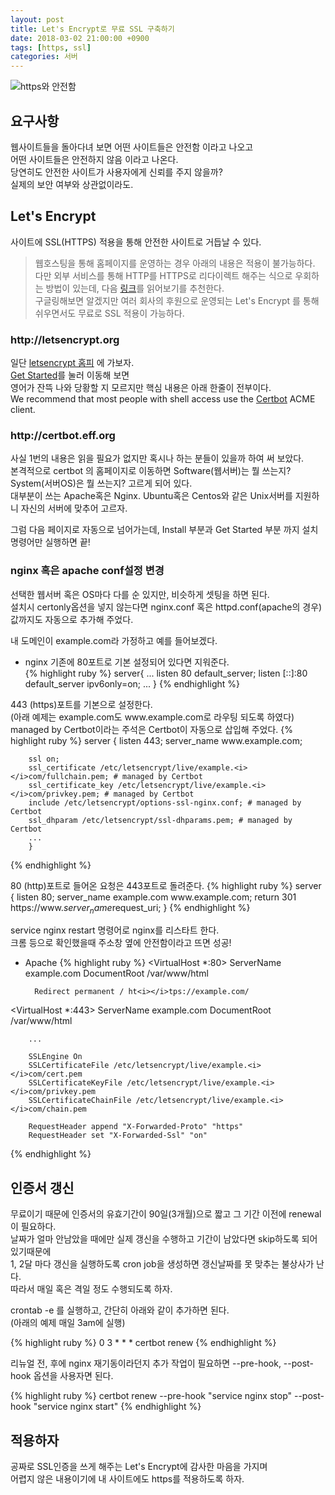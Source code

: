 ```yaml
---
layout: post
title: Let's Encrypt로 무료 SSL 구축하기
date: 2018-03-02 21:00:00 +0900
tags: [https, ssl]
categories: 서버
---
```


![https와 안전함]({{site.baseurl}}/assets/img/https_safe.png)

## 요구사항
웹사이트들을 돌아다녀 보면 어떤 사이트들은 안전함 이라고 나오고  
어떤 사이트들은 안전하지 않음 이라고 나온다.  
당연히도 안전한 사이트가 사용자에게 신뢰를 주지 않을까?  
실제의 보안 여부와 상관없이라도.



## Let's Encrypt
사이트에 SSL(HTTPS) 적용을 통해 안전한 사이트로 거듭날 수 있다.  
>웹호스팅을 통해 홈페이지를 운영하는 경우 아래의 내용은 적용이 불가능하다. 다만 외부 서비스를 통해 HTTP를 HTTPS로 리다이렉트 해주는 식으로 우회하는 방법이 있는데, 다음 [링크](https://jsdev.kr/t/https-cloudflare-flexible-ssl/1973)를 읽어보기를 추천한다.   
구글링해보면 알겠지만 여러 회사의 후원으로 운영되는 Let's Encrypt 를 통해  
쉬우면서도 무료로 SSL 적용이 가능하다.



### ht<i></i>tp://letsencrypt.org

일단 [letsencrypt 홈피](https://letsencrypt.org "letsencrypt") 에 가보자.  
[Get Started](https://letsencrypt.org/getting-started/)를 눌러 이동해 보면  
영어가 잔뜩 나와 당황할 지 모르지만 핵심 내용은 아래 한줄이 전부이다.  
We recommend that most people with shell access use the [Certbot](https://certbot.eff.org) ACME client.



### ht<i></i>tp://certbot.eff.org


사실 1번의 내용은 읽을 필요가 없지만 혹시나 하는 분들이 있을까 하여 써 보았다.  
본격적으로 certbot 의 홈페이지로 이동하면 Software(웹서버)는 뭘 쓰는지?  
System(서버OS)은 뭘 쓰는지? 고르게 되어 있다.  
대부분이 쓰는 Apache혹은 Nginx. Ubuntu혹은 Centos와 같은 Unix서버를 지원하니 자신의 서버에 맞추어 고르자.  
  
그럼 다음 페이지로 자동으로 넘어가는데, Install 부분과 Get Started 부분 까지 설치 명령어만 실행하면 끝!



### nginx 혹은 apache conf설정 변경

선택한 웹서버 혹은 OS마다 다를 순 있지만, 비슷하게 셋팅을 하면 된다.  
설치시 certonly옵션을 넣지 않는다면 nginx.conf 혹은 httpd.conf(apache의 경우) 값까지도 자동으로 추가해 주었다.  

내 도메인이 example.com라 가정하고 예를 들어보겠다.  

- nginx
기존에 80포트로 기본 설정되어 있다면 지워준다.  
{% highlight ruby %}
server{
    ...
    listen 80 default_server;
    listen [::]:80 default_server ipv6only=on;
    ...
}
{% endhighlight %}

443 (https)포트를 기본으로 설정한다.  
(아래 예제는 example.com도 ww<i></i>w.example.com로 라우팅 되도록 하였다)
managed by Certbot이라는 주석은 Certbot이 자동으로 삽입해 주었다.
{% highlight ruby %}
    server {
        listen 443;
        server_name www&#46;example.com;

        ssl on;
        ssl_certificate /etc/letsencrypt/live/example.<i></i>com/fullchain.pem; # managed by Certbot
        ssl_certificate_key /etc/letsencrypt/live/example.<i></i>com/privkey.pem; # managed by Certbot
        include /etc/letsencrypt/options-ssl-nginx.conf; # managed by Certbot
        ssl_dhparam /etc/letsencrypt/ssl-dhparams.pem; # managed by Certbot
        ...
        }
{% endhighlight %}

80 (http)포트로 들어온 요청은 443포트로 돌려준다.
{% highlight ruby %}
    server {
        listen 80;
        server_name example.com www.<i></i>example.<i></i>com;
        return 301 https<i></i>://www.<i></i>$server_name$request_uri;
    }
{% endhighlight %}

service nginx restart 명령어로 nginx를 리스타트 한다.<br>
크롬 등으로 확인했을때 주소창 옆에 안전함이라고 뜨면 성공!

- Apache
{% highlight ruby %}
<VirtualHost *:80>
        ServerName example.com
        DocumentRoot /var/www/html
        
        Redirect permanent / ht<i></i>tps://example.com/
</VirtualHost>

<VirtualHost *:443>
        ServerName example.<i></i>com
        DocumentRoot /var/www/html
        
        ...
        
        SSLEngine On
        SSLCertificateFile /etc/letsencrypt/live/example.<i></i>com/cert.pem
        SSLCertificateKeyFile /etc/letsencrypt/live/example.<i></i>com/privkey.pem
        SSLCertificateChainFile /etc/letsencrypt/live/example.<i></i>com/chain.pem
  
        RequestHeader append "X-Forwarded-Proto" "https"
        RequestHeader set "X-Forwarded-Ssl" "on"
</VirtualHost>

{% endhighlight %}



## 인증서 갱신

무료이기 때문에 인증서의 유효기간이 90일(3개월)으로 짧고 그 기간 이전에 renewal이 필요하다.  
날짜가 얼마 안남았을 때에만 실제 갱신을 수행하고 기간이 남았다면 skip하도록 되어 있기때문에  
1, 2달 마다 갱신을 실행하도록 cron job을 생성하면 갱신날짜를 못 맞추는 불상사가 난다.  
따라서 매일 혹은 격일 정도 수행되도록 하자.  

crontab -e 를 실행하고, 간단히 아래와 같이 추가하면 된다.  
(아래의 예제 매일 3am에 실행)

{% highlight ruby %}
0 3 * * * certbot renew
{% endhighlight %}

리뉴얼 전, 후에 nginx 재기동이라던지 추가 작업이 필요하면 --pre-hook, --post-hook 옵션을 사용자면 된다.

{% highlight ruby %}
certbot renew --pre-hook "service nginx stop" --post-hook "service nginx start"
{% endhighlight %}



## 적용하자

공짜로 SSL인증을 쓰게 해주는 Let's Encrypt에 감사한 마음을 가지며  
어렵지 않은 내용이기에 내 사이트에도 https를 적용하도록 하자.
